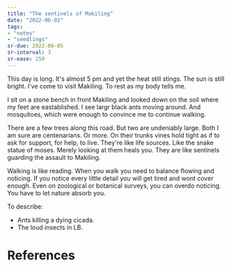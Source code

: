 ```yaml
---
title: "The sentinels of Makiling"
date: "2022-06-02"
tags:
- "notes"
- "seedlings"
sr-due: 2022-06-05
sr-interval: 3
sr-ease: 250
---
```


This day is long. It's almost 5 pm and yet the heat still stings. The sun is still bright. I've come to visit Makiling. To rest as my body tells me.

I sit on a stone bench in front Makiling and looked down on the soil where my feet are eastablished. I see largr black ants moving around. And mosquitoes, which were enough to convince me to continue walking.

There are a few trees along this road. But two are undeniably large. Both I am sure are centenarians. Or more. On their trunks vines hold tight as if to ask for support, for help, to live. They're like life sources. Like the snake statue of moses. Merely looking at them heals you. They are like sentinels guarding the assault to Makiling.

Walking is like reading. When you walk you need to balance flowing and noticing. If you notice every little detail you will get tired and wont cover enough. Even on zoological or botanical surveys, you can overdo noticing. You have to let nature absorb you.

To describe:
- Ants killing a dying cicada.
- The loud insects in LB.

# References
